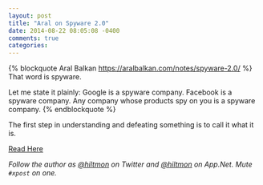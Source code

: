 ```yaml
---
layout: post
title: "Aral on Spyware 2.0"
date: 2014-08-22 08:05:08 -0400
comments: true
categories: 
---
```


{% blockquote Aral Balkan https://aralbalkan.com/notes/spyware-2.0/ %}
That word is spyware.

Let me state it plainly: Google is a spyware company. Facebook is a spyware company. Any company whose products spy on you is a spyware company.
{% endblockquote %}

The first step in understanding and defeating something is to call it what it is.

[Read Here](https://aralbalkan.com/notes/spyware-2.0/)

*Follow the author as [@hiltmon](https://twitter.com/hiltmon) on Twitter and [@hiltmon](http://alpha.app.net/hiltmon) on App.Net. Mute `#xpost` on one.*